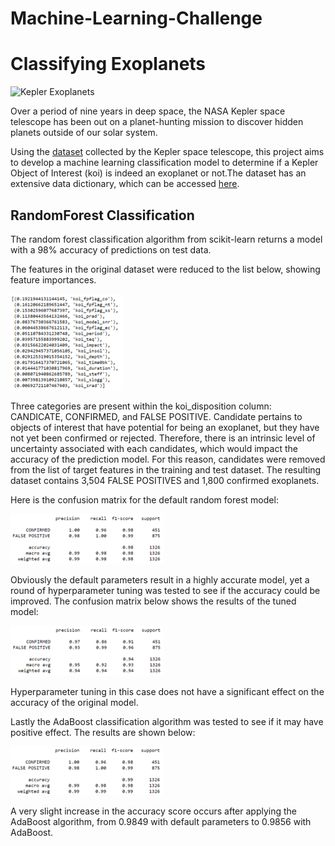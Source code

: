 # Machine-Learning-Challenge

# Classifying Exoplanets

 ![Kepler Exoplanets](/images/exoplanets.png)

Over a period of nine years in deep space, the NASA Kepler space telescope has been out on a planet-hunting mission to discover hidden planets outside of our solar system.

Using the [dataset](https://www.kaggle.com/nasa/kepler-exoplanet-search-results) collected by the Kepler space telescope, this project aims to develop a machine learning classification model to determine if a Kepler Object of Interest (koi) is indeed an exoplanet or not.The dataset has an extensive data dictionary, which can be accessed [here](https://exoplanetarchive.ipac.caltech.edu/docs/API_kepcandidate_columns.html).

## RandomForest Classification

The random forest classification algorithm from scikit-learn returns a model with a 98% accuracy of predictions on test data.

The features in the original dataset were reduced to the list below, showing feature importances.

![Random Forest Feature Importances](/images/FeatureImportances.png)

Three categories are present within the koi_disposition column: CANDICATE, CONFIRMED, and FALSE POSITIVE. Candidate pertains to objects of interest that have potential for being an exoplanet, but they have not yet been confirmed or rejected. Therefore, there is an intrinsic level of uncertainty associated with each candidates, which would impact the accuracy of the prediction model. For this reason, candidates were removed from the list of target features in the training and test dataset. The resulting dataset contains 3,504 FALSE POSITIVES and 1,800 confirmed exoplanets.

Here is the confusion matrix for the default random forest model:

![Confusion Matrix With Default Parameters](/images/ConfusionMatrixDefaultParameters.png)

Obviously the default parameters result in a highly accurate model, yet a round of hyperparameter tuning was tested to see if the accuracy could be improved. The confusion matrix below shows the results of the tuned model:

![Confusion Matrix With Tuned Parameters](/images/ConfusionMatrixHypertunedParameters.png)

Hyperparameter tuning in this case does not have a significant effect on the accuracy of the original model.

Lastly the AdaBoost classification algorithm was tested to see if it may have positive effect. The results are shown below:

![Confusion Matrix With Boosted Parameters](/images/ConfusionMatrixAdaBoost.png)

A very slight increase in the accuracy score occurs after applying the AdaBoost algorithm, from 0.9849 with default parameters to 0.9856 with AdaBoost.